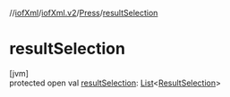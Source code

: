 //[iofXml](../../../index.md)/[iofXml.v2](../index.md)/[Press](index.md)/[resultSelection](result-selection.md)

# resultSelection

[jvm]\
protected open val [resultSelection](result-selection.md): [List](https://docs.oracle.com/javase/8/docs/api/java/util/List.html)<[ResultSelection](../-result-selection/index.md)>
